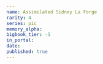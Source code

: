 ```yaml
---
name: Assimilated Sidney La Forge
rarity: 4
series: pic
memory_alpha:
bigbook_tier: -1
in_portal:
date:
published: true
---
```



